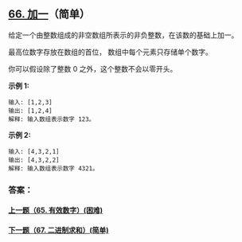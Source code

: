 ## [66. 加一](https://leetcode-cn.com/problems/plus-one/)（简单）

给定一个由整数组成的非空数组所表示的非负整数，在该数的基础上加一。

最高位数字存放在数组的首位， 数组中每个元素只存储单个数字。

你可以假设除了整数 0 之外，这个整数不会以零开头。

**示例 1:**

```
输入: [1,2,3]
输出: [1,2,4]
解释: 输入数组表示数字 123。
```

**示例 2:**

```
输入: [4,3,2,1]
输出: [4,3,2,2]
解释: 输入数组表示数字 4321。
```



### 答案：



#### [上一题（65. 有效数字）(困难)](https://github.com/sdwwld/leetCode/blob/master/src/main/java/com/wld/java/leetcode/leetCode0065.md)

#### [下一题（67. 二进制求和）(简单)](https://github.com/sdwwld/leetCode/blob/master/src/main/java/com/wld/java/leetcode/leetCode0067.md)